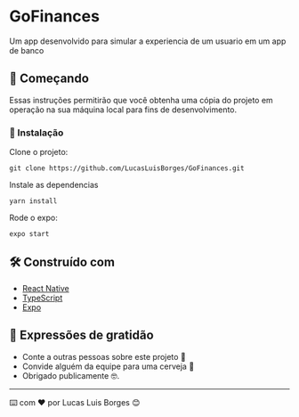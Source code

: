# GoFinances

Um app desenvolvido para simular a experiencia de um usuario em um app de banco

## 🚀 Começando

Essas instruções permitirão que você obtenha uma cópia do projeto em operação na sua máquina local para fins de desenvolvimento.


### 🔧 Instalação

Clone o projeto:

```
git clone https://github.com/LucasLuisBorges/GoFinances.git
```

Instale as dependencias

```
yarn install
```

Rode o expo:

```
expo start
```


## 🛠️ Construído com

* [React Native](https://reactnative.dev/) 
* [TypeScript](https://www.typescriptlang.org/) 
* [Expo](https://docs.expo.dev/classic/building-standalone-apps/) 


## 🎁 Expressões de gratidão

* Conte a outras pessoas sobre este projeto 📢
* Convide alguém da equipe para uma cerveja 🍺 
* Obrigado publicamente 🤓.

---
⌨️ com ❤️ por Lucas Luis Borges 😊
